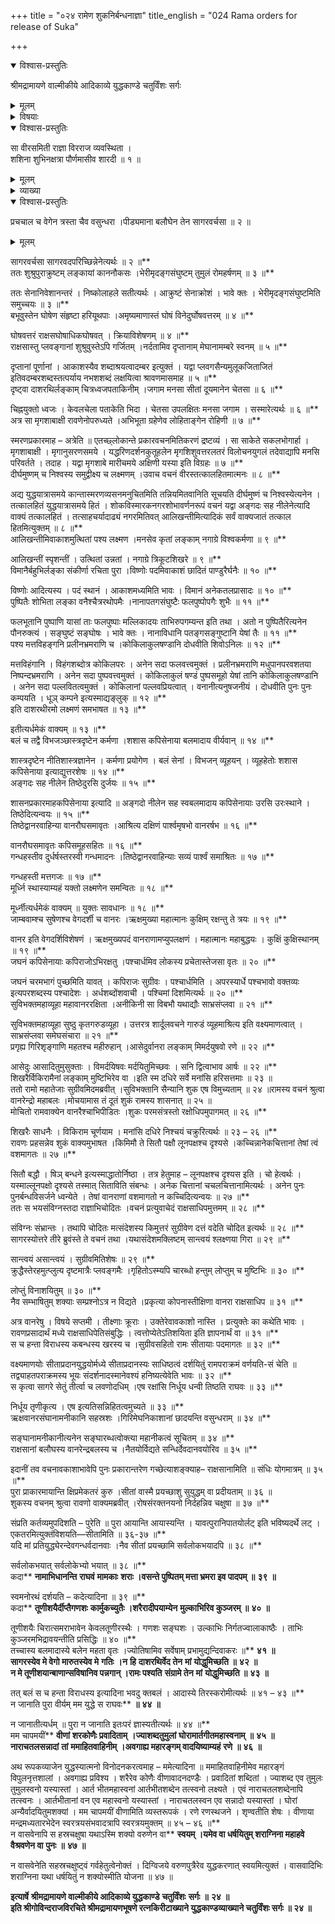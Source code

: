 +++
title = "०२४ रामेण शुकनिर्बन्धनाज्ञा"
title_english = "024 Rama orders for release of Suka"

+++

<details open><summary>विश्वास-प्रस्तुतिः</summary>

श्रीमद्रामायणे वाल्मीकीये आदिकाव्ये युद्धकाण्डे चतुर्विंशः सर्गः
</details>

<details><summary>मूलम्</summary>

श्रीमद्रामायणे वाल्मीकीये आदिकाव्ये युद्धकाण्डे चतुर्विंशः सर्गः
</details>

<details><summary>विषयाः</summary>

लङ्कासमीपंगतैरन्तर्गतराक्षस सेनाक्रोश मसहमानैर्वानरैरुच्चैरुद्घोषणम् ॥ १ ॥ रामेणलक्ष्मणप्रति लङ्कावर्णनम् ॥ २ ॥ तथा सुरक्षितंसेनासंनिवेशनपूर्वकं वानरेभ्योबन्धाच्छु – राक्षसमोक्षणम् ॥ ३ ॥ शुकेन रावणमेत्यतंप्रति वानरकृतस्वबन्धादिनिवेदनपूर्वकं रामपराक्रमप्रशंसनेन तस्मैसीताप्रत्यर्पणस्य रणस्यवा करणचोदना ॥ ४ ॥ तेन शुकंप्रत्यात्मश्लाघनपूर्वकं रामेणस्वस्याजय्यत्वादिप्रलपनम् ॥ ५ ॥

</details>

<details open><summary>विश्वास-प्रस्तुतिः</summary>

सा वीरसमिती राज्ञा विरराज व्यवस्थिता ।  
शशिना शुभिनक्षत्रा पौर्णमासीव शारदी ॥ १ ॥
</details>

<details><summary>मूलम्</summary>

सा वीरसमिती राज्ञा विरराज व्यवस्थिता ।  
शशिना शुभिनक्षत्रा पौर्णमासीव शारदी ॥ १ ॥
</details>

<details><summary>व्याख्या</summary>

अथ रावणस्य वानरसेनागमनश्रवणं – सेत्यादि ॥ राज्ञा रामेण । व्यवस्थिता शीतोदकादिकं परिगृह्य स्थिता । वीरसमितिः वीरसङ्घः । सङ्घे सभायां समितिः इत्यमरः । शशिना व्यवस्थिता कृतमर्यादा ॥ १ ॥
</details>

<details open><summary>विश्वास-प्रस्तुतिः</summary>

प्रचचाल च वेगेन त्रस्ता चैव वसुन्धरा ।पीड्यमाना बलौघेन तेन सागरवर्चसा ॥ २ ॥
</details>

<details><summary>मूलम्</summary>

प्रचचाल च वेगेन त्रस्ता चैव वसुन्धरा ।पीड्यमाना बलौघेन तेन सागरवर्चसा ॥ २ ॥
</details>

सागरवर्चसा सागरवदपरिच्छिन्नेनेत्यर्थः ॥ २ ॥**  
ततः शुश्रुपुराक्रुष्टम् लङ्कायां काननौकसः ।भेरीमृदङ्गसंघुष्टम् तुमुलं रोमहर्षणम् ॥ ३ ॥**

ततः सेनानिवेशानन्तरं । निष्कोलाहले सतीत्यर्थः । आक्रुष्टं सेनाक्रोशं । भावे क्तः । भेरीमृदङ्गसंघुष्टमिति समुच्चयः ॥ ३ ॥**  
बभूवुस्तेन घोषेण संहृष्टा हरियूथपाः ।अमृष्यमाणास्तं घोषं विनेदुर्घोषवत्तरम् ॥ ४ ॥**

घोषवत्तरं राक्षसघोषाधिकघोषवत् । क्रियाविशेषणम् ॥ ४ ॥**  
राक्षसास्तु प्लवङ्गानां शुश्रुवुस्तेऽपि गर्जितम् ।नर्दतामिव दृप्तानाम् मेघानामम्बरे स्वनम् ॥ ५ ॥**

दृप्तानां पूर्णानां । आकाशस्यैव शब्दाश्रयत्वादम्बर इत्युक्तं । यद्वा प्लवगसैन्यमुलूकजिताजितं इतिवदम्बरशब्दस्तत्पर्याय नभशशब्दं लक्षयित्वा श्रावणमासमाह ॥ ५ ॥**  
दृष्ट्वा दाशरथिर्लङ्काम् चित्रध्वजपताकिनीम् ।जगाम मनसा सीतां दूयमानेन चेतसा ॥ ६ ॥**

चिह्नयुक्तो ध्वजः । केवलचेला पताकेति भिदा । चेतसा उपलक्षितः मनसा जगाम । सस्मारेत्यर्थः ॥ ६ ॥**  
अत्र सा मृगशाबाक्षी रावणेनोपरुध्यते ।अभिभूता ग्रहेणेव लोहिताङ्गेन रोहिणी ॥ ७ ॥**

स्मरणप्रकारमाह – अत्रेति ॥ एतच्छ्लोकान्ते प्रकारवचनमितिकरणं द्रष्टव्यं । सा साकेते सकलभोगार्हा । मृगशाबाक्षी । मृगानुसरणसमये । यद्धरिणदर्शनकुतूहलेन मृगशिशुवत्तरलतरं विलोचनयुगलं तदेवाद्यापि मनसि परिवर्तते । तदाह । यद्वा मृगशाबे मारीचमये अक्षिणी यस्या इति विग्रहः ॥ ७ ॥**  
दीर्घमुष्णम् च निश्वस्य समुद्वीक्ष्य च लक्ष्मणम् ।उवाच वचनं वीरस्तत्कालहितमात्मनः ॥ ८ ॥**

अद्य युद्धयात्रासमये कान्तास्मरणव्यसनमनुचितमिति तन्नियमितवानिति सूचयति दीर्घमुष्णं च निश्वस्येत्यनेन । तत्कालहितं युद्धयात्रासमये हितं । शोकविस्मारकनगरशोभावर्णनरूपं वचनं यद्वा अङ्गदः सह नीलेनेत्यादि वाक्यं तत्कालहितं । तत्साहचर्यादाढ्यं नगरमितिवत् आलिखन्तीमित्यादिकं सर्वं वाक्यजातं तत्काल हितमित्युक्तम् ॥ ८ ॥**  
आलिखन्तीमिवाकाशमुत्थितां पश्य लक्ष्मण ।मनसेव कृतां लङ्काम् नगाग्रे विश्वकर्मणा ॥ ९ ॥**

आलिखन्तीं स्पृशन्तीं । उत्थितां उन्नतां । नगाग्रे त्रिकूटशिखरे ॥ ९ ॥**  
विमानैर्बहुभिर्लङ्का संकीर्णा रचिता पुरा ।विष्णोः पदमिवाकाशं छादितं पाण्डुरैर्घनैः ॥ १० ॥**

विष्णोः आदित्यस्य । पदं स्थानं । आकाशमध्यमिति भावः । विमानं अनेकतलप्रासादः ॥ १० ॥**  
पुष्पितैः शोभिता लङ्का वनैश्चैत्ररथोपमैः ।नानापतगसंघुष्टैः फलपुष्पोपगैः शुभैः ॥ ११ ॥**

फलभूतानि पुष्पाणि यासां ताः फलपुष्पाः मल्लिकादयः ताभिरुपगम्यन्त इति तथा । अतो न पुष्पितैरित्यनेन पौनरुक्त्यं । सङ्घुष्टं सङ्घोषः । भावे क्तः । नानाविधानि पतङ्गसङ्गुष्टानि येषां तैः ॥ ११ ॥**  
पश्य मत्तविहङ्गनि प्रलीनभ्रमराणि च ।कोकिलाकुलषण्डानि दोधवीति शिवोऽनिलः ॥ १२ ॥**

मत्तविहंगानि । विहंगशब्दोत्र कोकिलपरः । अनेन सदा फलवत्त्वमुक्तं । प्रलीनभ्रमराणि मधुपानपरवशतया निष्पन्दभ्रमराणि । अनेन सदा पुष्पवत्त्वमुक्तं । कोकिलाकुलं षण्डं पुष्पसमूहो येषां तानि कोकिलाकुलषण्डानि । अनेन सदा पल्लवितत्वमुक्तं । कोकिलानां पल्लवप्रियत्वात् । वनानीत्यनुषजनीयं । दोधवीति पुनः पुनः कम्पयति । धूञ् कम्पने इत्यस्माद्यङ्लुक् ॥ १२ ॥**  
इति दाशरथीरमो लक्ष्मणं समभाषत ॥ १३ ॥**

इतीत्यर्धमेकं वाक्यम् ॥ १३ ॥**  
बलं च तद्वै विभजञ्छास्त्रदृष्टेन कर्मणा ।शशास कपिसेनाया बलमादाय वीर्यवान् ॥ १४ ॥**

शास्त्रदृष्टेन नीतिशास्त्रज्ञानेन । कर्मणा प्रयोगेण । बलं सेनां । विभजन् व्यूहयन् । व्यूहहेतोः शशास कपिसेनाया इत्याद्युत्तरशेषः ॥ १४ ॥**  
अङ्गदः सह नीलेन तिष्ठेदुरसि दुर्जयः ॥ १५ ॥**

शासनप्रकारमाहकपिसेनाया इत्यादि ॥ अङ्गदो नीलेन सह स्वबलमादाय कपिसेनायाः उरसि उरःस्थाने । तिष्ठेदित्यन्वयः ॥ १५ ॥**  
तिष्ठेद्वानरवाहिन्या वानरौघसमावृतः ।आश्रित्य दक्षिणं पार्श्वमृषभो वानरर्षभ ॥ १६ ॥**

वानरौघसमावृतः कपिसमूहसहितः ॥ १६ ॥**  
गन्धहस्तीव दुर्धर्षस्तरस्वी गन्धमादनः ।तिष्ठेद्वानरवाहिन्याः सव्यं पार्श्वं समाश्रितः ॥ १७ ॥**

गन्धहस्ती मत्तगजः ॥ १७ ॥**  
मूर्ध्नि स्थास्याम्यहं यक्तो लक्ष्मणेन समन्वितः ॥ १८ ॥**

मूर्ध्नीत्यर्धमेकं वाक्यम् ॥ युक्तः सावधानः ॥ १८ ॥**  
जाम्बवाम्श्च सुषेणश्च वेगदर्शी च वानरः ।ऋक्षमुख्या महात्मानः कुक्षिम् रक्षन्तु ते त्रयः ॥ १९ ॥**

वानर इति वेगदर्शिविशेषणं । ऋक्षमुख्यपदं वानराणामप्युपलक्षणं । महात्मानः महाबुद्धयः । कुक्षिं कुक्षिस्थानम् ॥ १९ ॥**  
जघनं कपिसेनायाः कपिराजोऽभिरक्षतु ।पश्चार्धमिव लोकस्य प्रचेतास्तेजसा वृतः ॥ २० ॥**

जघनं चरमभागं पुच्छमिति यावत् । कपिराजः सुग्रीवः । पश्चार्धमिति । अपरस्यार्धे पश्चभावो वक्तव्यः इत्यपरशब्दस्य पश्चादेशः । अर्धशब्दोंशवाची । पश्चिमां दिशमित्यर्थः ॥ २० ॥**  
सुविभक्तमहाव्यूहा महावानररक्षिता ।अनीकिनी सा विबभौ यथाद्यौः साभ्रसंप्लवा ॥ २१ ॥**

सुविभक्तमहाव्यूहा सुष्ठु कृतगरुडव्यूहा । उत्तरत्र शार्दूलवचने गारुडं व्यूहमाश्रित्य इति वक्ष्यमाणत्वात् । साभ्रसंप्लवा समेघसंचारा ॥ २१ ॥**  
प्रगृह्य गिरिशृङ्गाणि महतश्च महीरुहान् ।आसेदुर्वानरा लङ्काम् मिमर्दयुषवो रणे ॥ २२ ॥**

आसेदुः आसादितुमुसुक्ताः । विमर्दयिषवः मर्दयितुमिच्छवः । सनि द्वित्वाभाव आर्षः ॥ २२ ॥**  
शिखरैर्विकिरामैनां लङ्काम् मुष्टिभिरेव वा ।इति स्म दधिरे सर्वे मनांसि हरिसत्तमाः ॥ २३ ॥  
ततो रामो महातेजाः सुग्रीवमिदमब्रवीत् ।सुविभक्तानि सैन्यानि शुक एष विमुच्यताम् ॥ २४ ॥रामस्य वचनं श्रुत्वा वानरेन्द्रो महाबलः ।मोचयामास तं दूतं शुकं रामस्य शासनात् ॥ २५ ॥  
मोचितो रामवाक्येन वानरैश्चाभिपीडितः ।शुकः परमसंत्रस्तो रक्षोधिपमुपागमत् ॥ २६ ॥**

शिखरैः साधनैः । विकिराम चूर्णयाम । मनांसि दधिरे निश्चयं चक्रुरित्यर्थः ॥ २३ – २६ ॥**  
रावणः प्रहसन्नेव शुकं वाक्यमुभाषत ।किमिमौ ते सितौ पक्षौ लूनपक्षश्च दृश्यसे ।कच्चिन्नानेकचित्तानां तेषां त्वं वशमागतः ॥ २७ ॥**

सितौ बद्धौ । षिञ् बन्धने इत्यस्माद्धातोर्निष्ठा । तत्र हेतुमाह – लूनपक्षश्च दृश्यस इति । चो हेत्वर्थः । यस्माल्लूनपक्षो दृश्यसे तस्मात् सिताविति संबन्धः । अनेक चित्तानां चचलचित्तानामित्यर्थः । अनेन पुनः पुनर्बन्धविसर्जने ध्वन्येते । तेषां वानराणां वशमागतो न कच्चिदित्यन्वयः ॥ २७ ॥**  
ततः स भयसंविग्नस्तदा राज्ञाभिचोदितः ।वचनं प्रत्युवाचेदं राक्षसाधिपमुत्तमम् ॥ २८ ॥**

संविग्नः संभ्रान्तः । तथापि चोदितः मत्संदेशस्य किमुत्तरं सुग्रीवेण दत्तं वदेति चोदित इत्यर्थः ॥ २८ ॥**  
सागरस्योत्तरे तीरे ब्रुवंस्ते ते वचनं तथा ।यथासंदेशमक्लिष्टम् सान्त्वयं श्लक्ष्णया गिरा ॥ २९ ॥**

सान्त्वयं असान्त्वयं । सुग्रीवमितिशेषः ॥ २९ ॥**  
क्रुद्धैस्तेरहमुत्प्लुत्य दृष्टमात्रैः प्लवङ्गमैः ।गृहितोऽस्म्यपि चारब्धो हन्तुम् लोप्तुम् च मुष्टिभिः ॥ ३० ॥**

लोप्तुं विनाशयितुम् ॥ ३० ॥**  
नैव सम्भाषितुम् शक्याः सम्प्रश्नोऽत्र न विद्यते ।प्रकृत्या कोपनास्तीक्षिणा वानरा राक्षसाधिप ॥ ३१ ॥**

अत्र वानरेषु । विषये सप्तमी । तीक्ष्णाः क्रूराः । उक्तेरेवावकाशो नास्ति । प्रत्युक्तेः का कथेति भावः । रावणप्रसादार्थं मध्ये राक्षसाधिपेतिसंबुद्धिः । त्वत्तोप्येतेऽतिशयिता इति ज्ञापनार्थं वा ॥ ३१ ॥**  
स च हन्ता विराधस्य कबन्धस्य खरस्य च ।सुग्रीवसहितो रामः सीतायाः पदमागतः ॥ ३२ ॥**

वक्ष्यमाणयोः सीताप्रदानयुद्धयोर्मध्ये सीताप्रदानस्यः साधिष्ठत्वं दर्शयितुं रामपराक्रमं वर्णयति-सं चेति ॥ तद्व्याहतपराक्रमस्य भूयः संदर्शनादस्मानेवश्यं हनिष्यत्येवेति भावः ॥ ३२ ॥**  
स कृत्वा सागरे सेतुं तीर्त्वा च लवणोदधिम् ।एष रक्षांसि निर्धूय धन्वी तिष्ठति राघवः ॥ ३३ ॥**

निर्धूय तृणीकृत्य । एष इत्यतिसन्निहितत्वमुच्यते ॥ ३३ ॥**  
ऋक्षवानरसंघानामनीकानि सहस्रशः ।गिरिमेघनिकाशानां छादयन्ति वसुन्धराम् ॥ ३४ ॥**

सङ्घानामनीकानीत्यनेन सङ्घारब्धत्वोक्त्या महानीकत्वं सूचितम् ॥ ३४ ॥**  
राक्षसानां बलौघस्य वानरेन्द्रबलस्य च ।नैतयोर्विद्यते सन्धिर्देवदानवयोरिव ॥ ३५ ॥**

इदानीं तव वचनावकाशाभावेपि पुनः प्रकारान्तरेण गच्छेत्याशङ्क्याह– राक्षसानामिति ॥ संधिः योगमात्रम् ॥ ३५ ॥**  
पुरा प्राकारमायान्ति क्षिप्रमेकतरं कुरु ।सीतां वास्मै प्रयच्छाशु सुयुद्धम् वा प्रदीयताम् ॥ ३६ ॥  
शुकस्य वचनम् श्रुत्वा रावणो वाक्यमब्रवीत् ।रोषसंरक्तनयनो निर्दहन्निव चक्षुषा ॥ ३७ ॥**

संप्रति कर्तव्यमुपदिशति – पुरेति ॥ पुरा आयान्ति आयास्यन्ति । यावत्पुरानिपातयोर्लट् इति भविष्यदर्थे लट् । एकतरमित्युक्तंविशयति—सीतामिति ॥ ३६-३७ ॥**  
यदि मां प्रतियुद्ध्येरन्देवगन्धर्वदानवाः ।नैव सीतां प्रयच्छामि सर्वलोकभयादपि ॥ ३८ ॥**

सर्वलोकभयात् सर्वलोकेभ्यो भयात् ॥ ३८ ॥**  
कदा** **नामाभिधानन्ति** **राघवं** **मामकाः** **शराः ।वसन्ते पुष्पितम् मत्ता भ्रमरा इव पादपम् ॥** **३९** **॥**

स्वमनोरथं दर्शयति – कदेत्यादिना ॥ ३९ ॥**  
कदा** **तूणीशयैर्दीप्तैगणशः** **कार्मुकच्युतैः ।शरैरादीपयाम्येन** **मुल्काभिरिव कुञ्जरम् ॥** **४०** **॥**

तूणीशयैः चिरात्समराभावेन केवलतूणीरस्थैः । गणशः सङ्घशः । उल्काभिः निर्गतज्वालाकाष्ठैः । ताभिः कुञ्जरमभिद्रावयन्तीति प्रसिद्धिः ॥ ४० ॥**  
तच्चास्य बलमादास्ये बलेन महता वृतः ।ज्योतिषामिव सर्वेषाम् प्रभामुद्यन्दिवाकरः ॥** **४१** **॥  
सागरस्येव मे वेगो मारुतस्येव मे** **गतिः** **।न** **हि** **दाशरथिर्वेद तेन** **मां** **योद्धुमिच्छति ॥** **४२** **॥  
न मे तूणीशयान्बाणान्सविषानिव पन्नगान् ।रामः पश्यति** **संग्रामे तेन** **मां** **योद्धुमिच्छति ॥** **४३** **॥**

तत् बलं स च हन्ता विराधस्य इत्यादिना भवदु क्तबलं । आदास्ये तिरस्करोमीत्यर्थः ॥ ४१ – ४३ ॥**  
न जानाति पुरा वीर्यम् मम युद्धे स राघवः** **॥** **४४** **॥**

न जानातीत्यर्धम् ॥ पुरा न जानाति इतःपरं ज्ञास्यतीत्यर्थः ॥ ४४ ॥**  
मम चापमयीं** **वीणां** **शरकोणैः प्रवादिताम्** **।ज्याशब्दतुमुलां** **घोरामार्तगीतमहास्वनाम्** **॥** **४५** **॥  
नाराचतलसन्नादां** **तां** **ममाहितवाहिनीम्** **।अवगाह्य महारङ्गम् वादयिष्याम्यहं** **रणे** **॥** **४६** **॥**

अथ रूपकव्याजेन युद्धस्यात्मनो विनोदनकरत्वमाह – ममेत्यादिना ॥ ममाहितवाहिनीमेव महारङ्गं विपुलनृत्तशालां । अवगाह्य प्रविश्य । शरैरेव कोणैः वीणावादनदण्डैः । प्रवादितां शब्दितां । ज्याशब्द एव तुमुलः तुमुलस्वनो यस्यास्तां । आर्त भीतमहास्वनां आर्तभीतशब्देन तत्स्वनो लक्ष्यते । एवं नाराचतलशब्देनापि तत्स्वनः । आर्तभीतानां वन एव महास्वनो यस्यास्तां । नाराचतलस्वन एव सन्नादो यस्यास्तां । घोरां अन्यैर्वादयितुमशक्यां । मम चापमयीं वीणामिति व्यस्तरूपकं । रणे रणस्थजने । शृण्वतीति शेषः । वीणाया मन्द्रमध्यतारभेदेन स्वरत्रयसंभवादत्रापि स्वरत्रयमुक्तम् ॥ ४५ – ४६ ॥**  
न वासवेनापि स हस्रचक्षुषा यथाऽस्मि शक्यो वरुणेन वा** **स्वयम् ।यमेव वा धर्षयितुम् शराग्निना महाहवे वैश्रवणेन वा** **पुनः** **॥** **४७** **॥**

न वासवेनेति सहस्रचक्षुष्ट्वं गर्वहेतुत्वेनोक्तं । दिग्विजये वरुणपुत्रैरेव युद्धकरणात् स्वयमित्युक्तं । वासवादिभिः शराग्निना यथा धर्षयितुं न शक्योस्मीति योजना ॥ ४७ ॥

**इत्यार्षे** **श्रीमद्रामायणे वाल्मीकीये आदिकाव्ये युद्धकाण्डे** **चतुर्विंशः** **सर्गः** **॥** **२४** **॥  
इति श्रीगोविन्दराजविरचिते श्रीमद्रामायणभूषणे रत्नकिरीटाख्याने युद्धकाण्डव्याख्याने चतुर्विंशः सर्गः ॥ २४ ॥**

